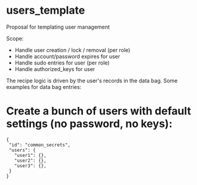 # users_template
Proposal for templating user management

Scope:
 * Handle user creation / lock / removal (per role)
 * Handle account/password expires for user
 * Handle sudo entries for user (per role)
 * Handle authorized_keys for user
 
 The recipe logic is driven by the user's records in the data bag. Some examples for data bag entries:
 
 # Create a bunch of users with default settings (no password, no keys):
 ```
{
  "id": "common_secrets",
  "users": {
    "user1": {},
    "user2": {},
    "user3": {},
  }
}
```
